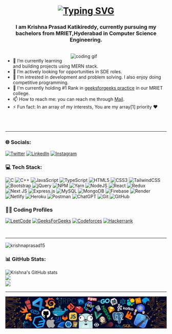 <h1 align="center"><a href="https://git.io/typing-svg"><img src="https://readme-typing-svg.demolab.com?font=Poppins&weight=500&size=30&duration=5005&pause=1000&color=C035FF&vCenter=true&multiline=true&width=600&height=60&lines=Hi+there%2C+Good+to+have+you+here!!%F0%9F%91%8B" alt="Typing SVG" /></a></h1>
<h3 align="center" color="white">I am Krishna Prasad Katikireddy, currently pursuing my bachelors from MRIET,Hyderabad in Computer Science Engineering.</h3>
<br>
<img align="right" alt="coding gif" width="300" src="https://media1.giphy.com/media/v1.Y2lkPTc5MGI3NjExZmZkb3B5Zm41Zms4Ymdid3l6d2w1cG5iOTJvNWoybzRxeXprNWc4NiZlcD12MV9naWZzX3NlYXJjaCZjdD1n/qgQUggAC3Pfv687qPC/giphy.gif">

- 🌱 I’m currently learning and building projects using MERN stack.
- 👯 I’m actively looking for opportunities in SDE roles.
- 🤔 I'm intrested in development and problem solving. I also enjoy doing competitive programming. 
- 💬 I'm currently holding #1 Rank in [geeksforgeeks practice](https://auth.geeksforgeeks.org/user/krishna1501/practice) in our MRIET college.
- 📫 How to reach me: you can reach me through [Mail](mailto:krishna16151@gmail.com).
- ⚡ Fun fact: In an array of my interests, You are my array[1] priority ❤️

<br>
<br>
<hr>

### 🌐 Socials:
[![Twitter](https://img.shields.io/badge/Twitter-%231877F2.svg?logo=twitter&logoColor=white)](https://twitter.com/Krishna150111)  [![LinkedIn](https://img.shields.io/badge/LinkedIn-%230077B5.svg?logo=linkedin&logoColor=white)](https://www.linkedin.com/in/krishna-prasad-katikireddy-9ba69b235/) 
[![Instagram](https://img.shields.io/badge/Instagram-%23E4405F.svg?logo=Instagram&logoColor=white)](https://www.instagram.com/mr._kittu_/)

### 💻 Tech Stack:
![C](https://img.shields.io/badge/c-%2300599C.svg?style=flat&logo=c&logoColor=white) 
![C++](https://img.shields.io/badge/c++-%2300599C.svg?style=flat&logo=c%2B%2B&logoColor=white) 
![JavaScript](https://img.shields.io/badge/javascript-%23323330.svg?style=flat&logo=javascript&logoColor=%23F7DF1E) 
![TypeScript](https://img.shields.io/badge/typescript-%23007ACC.svg?style=flat&logo=typescript&logoColor=white) 
![HTML5](https://img.shields.io/badge/html5-%23E34F26.svg?style=flat&logo=html5&logoColor=white)
![CSS3](https://img.shields.io/badge/css3-%231572B6.svg?style=flat&logo=css3&logoColor=white)
![TailwindCSS](https://img.shields.io/badge/tailwindcss-%2338B2AC.svg?style=flat&logo=tailwind-css&logoColor=white)
![Bootstrap](https://img.shields.io/badge/bootstrap-%23563D7C.svg?style=flat&logo=bootstrap&logoColor=white) 
![jQuery](https://img.shields.io/badge/jquery-%230769AD.svg?style=flat&logo=jquery&logoColor=white)
![NPM](https://img.shields.io/badge/NPM-%23000000.svg?style=flat&logo=npm&logoColor=white)
![Yarn](https://img.shields.io/badge/yarn-%232C8EBB.svg?style=flat&logo=yarn&logoColor=white)
![NodeJS](https://img.shields.io/badge/node.js-6DA55F?style=flat&logo=node.js&logoColor=white)
![React](https://img.shields.io/badge/react-%2320232a.svg?style=flat&logo=react&logoColor=%2361DAFB) 
![Redux](https://img.shields.io/badge/redux-%23593d88.svg?style=flat&logo=redux&logoColor=white)
![Next JS](https://img.shields.io/badge/Next-black?style=flat&logo=next.js&logoColor=white)
![Express.js](https://img.shields.io/badge/express.js-%23404d59.svg?style=flat&logo=express&logoColor=%2361DAFB) 
![MySQL](https://img.shields.io/badge/mysql-%2300f.svg?style=flat&logo=mysql&logoColor=white) 
![MongoDB](https://img.shields.io/badge/MongoDB-%234ea94b.svg?style=flat&logo=mongodb&logoColor=white)
![Firebase](https://img.shields.io/badge/firebase-%23039BE5.svg?style=flat&logo=firebase)
![Render](https://img.shields.io/badge/Render-%46E3B7.svg?style=flat&logo=render&logoColor=white)
![Netlify](https://img.shields.io/badge/netlify-%23000000.svg?style=flat&logo=netlify&logoColor=#00C7B7)
![Heroku](https://img.shields.io/badge/heroku-%23430098.svg?style=flat&logo=heroku&logoColor=white)
![Postman](https://img.shields.io/badge/Postman-FF6C37?style=flat&logo=postman&logoColor=white)
![ChatGPT](https://img.shields.io/badge/chatGPT-74aa9c?style=flat&logo=openai&logoColor=white)
![Git](https://img.shields.io/badge/git-%23F05033.svg?style=flat&logo=git&logoColor=white)
![GitHub](https://img.shields.io/badge/github-%23121011.svg?style=flat&logo=github&logoColor=white)


### 🧑‍💻 Coding Profiles
[![LeetCode](https://img.shields.io/badge/LeetCode-000000?style=flat&logo=LeetCode&logoColor=#d16c06)](https://leetcode.com/K_krishnaPrasad/)
[![GeeksForGeeks](https://img.shields.io/badge/GeeksforGeeks-gray?style=flat&logo=geeksforgeeks&logoColor=35914c)](https://auth.geeksforgeeks.org/user/https://auth.geeksforgeeks.org/user/krishna1501/practice)
[![Codeforces](https://img.shields.io/badge/Codeforces-445f9d?style=flat&logo=Codeforces&logoColor=white)](https://codeforces.com/profile/krishnaP)
[![Hackerrank](https://img.shields.io/badge/-Hackerrank-2EC866?style=flat&logo=HackerRank&logoColor=white)](https://www.hackerrank.com/kittukrishna570?hr_r=1)

<br>

---
<p align="left"> <img src="https://komarev.com/ghpvc/?username=krishnaprasad15&label=Profile%20views&color=0e75b6&style=flat" alt="krishnaprasad15" /> </p>

### 📊 GitHub Stats:
![Krishna's GitHub stats](https://github-readme-stats.vercel.app/api?username=Krishnaprasad15&theme=dark&show_icons=true)<br/>
![](https://github-readme-streak-stats.herokuapp.com/?user=Krishnaprasad15&theme=dark)<br/>
![](https://github-readme-stats.vercel.app/api/top-langs/?username=Krishnaprasad15&count_private=true&show_icons=true&theme=dark)

---
<img src="https://github.com/Nitesh-Singh-5/Nitesh-Singh-5/blob/main/icons/header_.png" />
